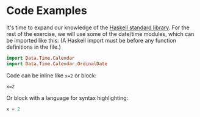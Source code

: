 # Code Examples

It's time to expand our knowledge of the [Haskell standard library](+GHC_DOCS+html/libraries/index.html). For the rest of the exercise, we will use some of the date/time modules, which can be imported like this: (A Haskell import must be before any function definitions in the file.)
```hs
import Data.Time.Calendar
import Data.Time.Calendar.OrdinalDate
```

Code can be inline like `x=2` or block:
```
x=2
```

Or block with a language for syntax highlighting:
```py
x = 2
```